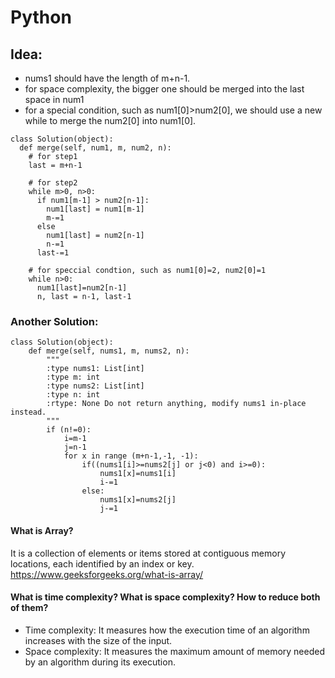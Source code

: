 # Python
## Idea:
- nums1 should have the length of m+n-1.  
- for space complexity, the bigger one should be merged into the last space in num1
- for a special condition, such as num1[0]>num2[0], we should use a new while to merge the num2[0] into num1[0].
```
class Solution(object):
  def merge(self, num1, m, num2, n):
    # for step1
    last = m+n-1

    # for step2
    while m>0, n>0:
      if num1[m-1] > num2[n-1]:
        num1[last] = num1[m-1]
        m-=1
      else
        num1[last] = num2[n-1]
        n-=1
      last-=1

    # for speccial condtion, such as num1[0]=2, num2[0]=1
    while n>0:
      num1[last]=num2[n-1]
      n, last = n-1, last-1   
```
### Another Solution:
```
class Solution(object):
    def merge(self, nums1, m, nums2, n):
        """
        :type nums1: List[int]
        :type m: int
        :type nums2: List[int]
        :type n: int
        :rtype: None Do not return anything, modify nums1 in-place instead.
        """
        if (n!=0):
            i=m-1
            j=n-1
            for x in range (m+n-1,-1, -1):
                if((nums1[i]>=nums2[j] or j<0) and i>=0):
                    nums1[x]=nums1[i]
                    i-=1
                else:
                    nums1[x]=nums2[j]
                    j-=1
```
#### What is Array?
It is a collection of elements or items stored at contiguous memory locations, each identified by an index or key.  
https://www.geeksforgeeks.org/what-is-array/
#### What is time complexity? What is space complexity? How to reduce both of them?
- Time complexity: It measures how the execution time of an algorithm increases with the size of the input.
- Space complexity: It measures the maximum amount of memory needed by an algorithm during its execution.

